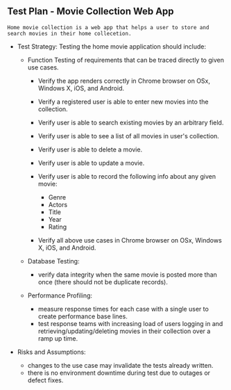 ## Test Plan - Movie Collection Web App

	Home movie collection is a web app that helps a user to store and search movies in their home collecetion. 

- Test Strategy: 
	Testing the home movie application should include:
	- Function Testing of requirements that can be traced directly to given use cases.
		- Verify the app renders correctly in Chrome browser on OSx, Windows X, iOS, and Android.
		- Verify a registered user is able to enter new movies into the collection.
		- Verify user is able to search existing movies by an arbitrary field. 
		- Verify user is able to see a list of all movies in user's collection.
		- Verify user is able to delete a movie.
		- Verify user is able to update a movie.
		- Verify user is able to record the following info about any given movie:
			- Genre 
			- Actors 
			- Title
			- Year
			- Rating
		
		- Verify all above use cases in Chrome browser on OSx, Windows X, iOS, and Android.

	- Database Testing:
		- verify data integrity when the same movie is posted more than once (there should not be duplicate records).

	- Performance Profiling: 
		- measure response times for each case with a single user to create performance base lines.
		- test response teams with increasing load of users logging in and retrieving/updating/deleting movies in their collection over a ramp up time.

- Risks and Assumptions:
	- changes to the use case may invalidate the tests already written.
	- there is no environment downtime during test due to outages or defect fixes. 




